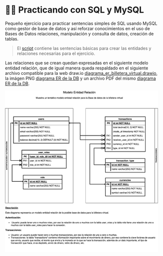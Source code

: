 # 👨‍💻 Practicando con SQL y MySQL

Pequeño ejercicio para practicar sentencias simples de SQL usando MySQL como gestor de base de datos y así reforzar
conocimientos en el uso de Bases de Datos relaciones, manipulación y consulta de datos, creación de tablas.

> El [script](script.sql) contiene las sentencias básicas para crear las entidades y relaciones necesarias para el ejercicio.

Las relaciones que se crean quedan expresadas en el siguiente modelo entidad relación, que de igual manera queda respaldado
en el siguiente archivo compatible para la web draw.io [diagrama_er_billetera_virtual.drawio](sources/diagrama_er_billetera_virtual.drawio),
la imágen PNG [diagrama ER de la DB](sources/diagrama_er_billetera_virtual.png) y un archivo PDF del mismo [diagrama ER de la DB](sources/diagrama_er_billetera_virtual.pdf).

![Modelo entidad relación](sources/diagrama_er_billetera_virtual.png)